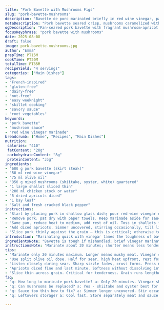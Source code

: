 ```yaml
---
title: "Pork Bavette with Mushrooms Figs"
slug: "pork-bavette-mushrooms"
description: "Bavette de porc marinated briefly in red wine vinegar, pan-seared till just pink inside. Mixed mushrooms sautéed with shallots, deglazed with reserved vinegar and chicken stock. Diced dried apricots add sweetness replacing figs. Fresh thyme swapped for bay leaf. Sauce simmers until thick and glossy, clinging to mushrooms. Meat sliced thin, served with sauce and seasonal roasted root vegetables. Rustic, hearty, balancing tangy and sweet notes, with a touch of earthiness from shiitake and oyster mushrooms. No gluten, dairy, nuts, or eggs, suitable for multiple diets. Adjust marinating and cooking timing based on meat thickness and pan heat. Senses guide doneness not clock. Aromas intense, texture juicy with caramelized mushroom sauce."
metaDescription: "Pork bavette seared crisp, mushrooms caramelized with apricots and bay leaf. Tangy, earthy sauce clings thick, sliced thin meat, savory rustic French-inspired dish."
ogDescription: "Pan-seared pork bavette with fragrant mushroom-apricot sauce. Bay leaf, red wine vinegar, shallow marinate, thin slices; tender meets tangy earthiness."
focusKeyphrase: "pork bavette with mushrooms"
date: 2025-08-08
draft: false
image: pork-bavette-mushrooms.jpg
author: "Emma"
prepTime: PT15M
cookTime: PT20M
totalTime: PT35M
recipeYield: "4 servings"
categories: ["Main Dishes"]
tags:
- "French-inspired"
- "gluten-free"
- "dairy-free"
- "nut-free"
- "easy weeknight"
- "skillet cooking"
- "savory sauce"
- "root vegetables"
keywords:
- "pork bavette"
- "mushroom sauce"
- "red wine vinegar marinade"
breadcrumb: ["Home", "Recipes", "Main Dishes"]
nutrition: 
 calories: "410"
 fatContent: "28g"
 carbohydrateContent: "8g"
 proteinContent: "35g"
ingredients:
- "600 g pork bavette (skirt steak)"
- "50 ml red wine vinegar"
- "75 ml olive oil"
- "350 g mixed mushrooms (shiitake, oyster, white) quartered"
- "1 large shallot sliced thin"
- "200 ml chicken stock or water"
- "5 dried apricots diced"
- "1 bay leaf"
- "Salt and fresh cracked black pepper"
instructions:
- "Start by placing pork in shallow glass dish; pour red wine vinegar over, sprinkle generous salt and pepper. Marinate 20 minutes in fridge; do not skip. Vinegar tenderizes and lifts flavor but doesn't need long."
- "Remove pork; pat dry with paper towels. Keep marinade aside for sauce later. Heat half olive oil in heavy skillet over medium-high. When just smoking, lay pork flat. Listen to sizzle; sear 3-4 minutes each side until golden crust forms. Meat should spring back but with some give - too firm means overcooked. Remove and tent loosely with foil to rest."
- "Same pan, reduce heat to medium, add rest of oil. Toss in shallots first; sweat until translucent and fragrant but not colored - about 3 minutes. Then mushrooms go in. Stir often, you want color, not soggy. Season with salt, pepper. When mushrooms shrink, edges crispy, pour in reserved marinade, chicken stock, and bay leaf."
- "Add diced apricots. Simmer uncovered, stirring occasionally, till liquid reduces by half, becomes syrupy and rich, coating mushrooms. Should smell sweet, tangy, with hints of herbs. Taste for seasoning; add more pepper or salt if needed. Remove bay leaf before serving."
- "Slice pork thinly against the grain – this is critical; otherwise tough fibers chew yucky. Plate meat, spoon mushroom-fig sauce over. Suggest roasted carrots, parsnips or sautéed greens as sides. Serve immediately to preserve juices and sauce texture."
introduction: "Marinating quick with vinegar tames the toughness of bavette. Got to trust crust formation. Skip drying meat, no steam. Mushrooms in the same pan soak up fond, flavor builds there. Apricots instead of figs – softer, more balanced sweetness without overwhelming. Bay leaf instead thyme – slow layer of perfume. Watch sauce reduce for clingy finish. Slicing correctly makes or breaks texture; too thick? Leather. Thin slices melt in mouth alongside mushrooms simmered till tender but still with bite. Tried many ways; this balance of acid, sweet, earth beats past versions. Timing changes depending on stove power and pan type. Smell and touch tell all. Aromas thick, mushroom sweetness lifts pork earthy muskiness – cozy, rustic."
ingredientsNote: "Bavette is tough if mishandled; brief vinegar marinate tenderizes without mushiness. Red wine vinegar preferable; it’s sharp but not harsh like plain white. Olive oil quantity split helps manage cooking: first half to get good sear, the rest to gently caramelize mushrooms. Mushrooms vary - shiitake and oyster lend meatiness, white button adds volume. Replacing figs with diced dried apricot cuts sugar intensity but keeps fruity depth. Shallots bring gentle onion flavor without biting sharpness. Bay leaf chosen for subtle herb aroma that lingers without competing. Chicken stock or water for deglazing depending on dietary preference or availability; stock adds depth, plain water accords lighter sauce. Common mistake: overmarinating—makes meat mushy. Pat dry to preserve sear. Use heavy skillet, cast iron best to hold heat. Can swap pork bavette with flank steak or skirt steak in a pinch; cooking times adjust accordingly."
instructionsNote: "Marinate about 20 minutes; shorter means less tender but safer textural control. Pat dry thoroughly to trigger perfect Maillard reaction, avoid steaming. High heat essential for crust; listen for steady sizzle, adjust flame if smoke turns blue gray. When flipping meat, resist poking with fork to retain juices. Rest meat covered loosely—not tightly or it sweats and loses crispness. Mushrooms must cook till visibly dry around edges and shrunk, not boiled. Notice color transitions from pale to golden brown - that’s flavor developing. Deglazing step loosens caramelized bits stuck to pan, integrates seasoning. Reduce sauce low and slow to avoid bitterness from vinegar. Add apricots in last minute so they soften but retain shape, swelling with flavor. Final seasoning tweak critical; taste blatantly, add salt and pepper sparingly to not overshadow delicate layers. Slice pork against the grain; fibers run longitudinally, slicing crosswise ensures tenderness with every bite. Serve quickly after plating; the contrast between warm meat and saucy mushrooms is key."
tips:
- "Marinate only 20 minutes maximum. Longer means mushy meat. Vinegar sharp enough to tenderize quickly; no soaking. Pat pork dry or steak won't sear, turns wet steam. Sizzle sound key; blue gray smoke tells oil too hot or burnt."
- "Use split olive oil dose. Half for sear, high heat upfront, rest for gentle mushroom caramelization. Mushrooms not boiled in fat; need color edges before deglaze or they stay soggy. Stir often or edges burn unevenly."
- "Listen closely during sear. Sharp sizzle fades, crust forms. Press meat lightly; spring back but slight give means correct doneness. Over-firm = dry. Rest loosely covered; tight foil traps steam ruining crust crispness."
- "Apricots diced fine and last minute. Softness without dissolving into sauce. Bay leaf brings slow perfume, avoids sharp herb notes. Remove leaf before plating or stays too intense. Taste sauce mid reduction to balance salt pepper smartly."
- "Slice thin across grain. Critical for tenderness. Grain runs lengthwise; follow texture lines with knife. Too thick slices chew hard. Meat juicy but fibers crisp snap. Serve meat warm with sauce shiny and thick, not watery or bitter."
faq:
- "q: How long to marinate pork bavette? a: Only 20 minutes. Vinegar sharp. Longer breaks down meat too much, mush risk. Shorter less tender, but safer texture. Keep in fridge always. No skipping - vinegar lifts flavor fast."
- "q: Can mushrooms be replaced? a: Yes - shiitake and oyster best for meatiness, but white button adds volume if needed. Avoid watery types like cremini. Saute till edges dry, no boil. Adjust liquid if stock used or water for lighter flavor."
- "q: Sauce too thin how to fix? a: Simmer longer uncovered. Stir occasionally. Reduce heat lower, slow thickening avoids burning vinegar taste. If stuck, add apricots last; they swell and help thicken naturally. Avoid adding flour or cornstarch sludge here."
- "q: Leftovers storage? a: Cool fast. Store separately meat and sauce if possible. Refrigerate 3-4 days max. Reheat gentle, medium pan heat; no microwave steam unless covered loose. Sauce thickens cold, stir in splash water or stock when warming."

---
```

